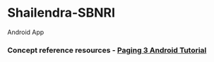 # Shailendra-SBNRI
Android App

### Concept reference resources - [Paging 3 Android Tutorial](https://blog.mindorks.com/paging-3-tutorial)
